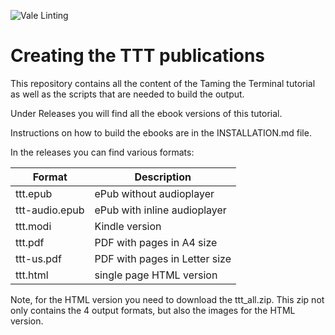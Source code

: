 ![Vale Linting](https://github.com/hepabolu/ttt/workflows/Linting/badge.svg)

# Creating the TTT publications

This repository contains all the content of the Taming the Terminal tutorial as well as the scripts that are needed to build the output.

Under Releases you will find all the ebook versions of this tutorial.

Instructions on how to build the ebooks are in the INSTALLATION.md file.

In the releases you can find various formats:

| Format         | Description                   |
| -------------- | ----------------------------- |
| ttt.epub       | ePub without audioplayer      |
| ttt-audio.epub | ePub with inline audioplayer  |
| ttt.modi       | Kindle version                |
| ttt.pdf        | PDF with pages in A4 size     |
| ttt-us.pdf     | PDF with pages in Letter size |
| ttt.html       | single page HTML version      |

Note, for the HTML version you need to download the ttt_all.zip. This zip not only contains the 4 output formats, but also the images for the HTML version.
